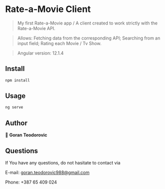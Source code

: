 # Rate-a-Movie Client

> My first Rate-a-Movie app / A client created to work strictly with the Rate-a-Movie API.

> Allows: Fetching data from the corresponding API; Searching from an input field; Rating each Movie / Tv Show.

> Angular version: 12.1.4


## Install

```sh
npm install
```


## Usage

```sh
ng serve
```

## Author

👤 **Goran Teodorovic**


## Questions
If You have any questions, do not hasitate to contact via

E-mail: goran.teodorovic988@gmail.com

Phone: +387 65 409 024
